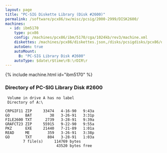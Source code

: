 ```yaml
---
layout: page
title: "PC-SIG Diskette Library (Disk #2600)"
permalink: /software/pcx86/sw/misc/pcsig/2000-2999/DISK2600/
machines:
  - id: ibm5170
    type: pcx86
    config: /machines/pcx86/ibm/5170/cga/1024kb/rev3/machine.xml
    diskettes: /machines/pcx86/diskettes.json,/disks/pcsigdisks/pcx86/diskettes.json
    autoGen: true
    autoMount:
      B: "PC-SIG Library Disk #2600"
    autoType: $date\r$time\rB:\rDIR\r
---
```


{% include machine.html id="ibm5170" %}

### Directory of PC-SIG Library Disk #2600

     Volume in drive A has no label
     Directory of A:\

    CRPGIF11 ZIP     33474   4-16-90   9:43a
    GO       BAT        38   3-26-91   3:31p
    FILE2600 TXT      2739   3-28-91   9:39a
    GRAFCT23 ZIP     55915   9-22-90   9:55a
    PKZ      EXE     21440   7-21-89   1:01a
    READ     ME        359   3-26-91   3:38p
    GO       TXT       804   3-28-91   1:03a
            7 file(s)     114769 bytes
                           43520 bytes free
